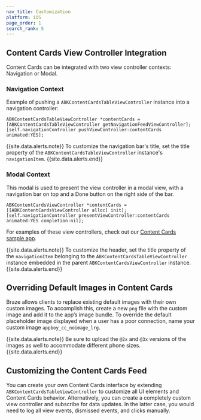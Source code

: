 ```yaml
---
nav_title: Customization
platform: iOS
page_order: 1
search_rank: 5
---
```


## Content Cards View Controller Integration

Content Cards can be integrated with two view controller contexts: Navigation or Modal.

### Navigation Context

Example of pushing a `ABKContentCardsTableViewController` instance into a navigation controller:

```objc
ABKContentCardsTableViewController *contentCards = [ABKContentCardsTableViewController getNavigationFeedViewController];
[self.navigationController pushViewController:contentCards animated:YES];
```

{{site.data.alerts.note}} To customize the navigation bar's title, set the title property of the `ABKContentCardsTableViewController` instance's `navigationItem`. {{site.data.alerts.end}}

### Modal Context

This modal is used to present the view controller in a modal view, with a navigation bar on top and a Done button on the right side of the bar.

```objc
ABKContentCardsViewController *contentCards = [[ABKContentCardsViewController alloc] init];
[self.navigationController presentViewController:contentCards animated:YES completion:nil];
```
For examples of these view controllers, check out our [Content Cards sample app](https://github.com/Appboy/appboy-ios-sdk/tree/master/Samples/ContentCards/BrazeContentCardsSampleApp).

{{site.data.alerts.note}} To customize the header, set the title property of the `navigationItem` belonging to the `ABKContentCardsTableViewController` instance embedded in the parent `ABKContentCardsViewController` instance. {{site.data.alerts.end}}

## Overriding Default Images in Content Cards

Braze allows clients to replace existing default images with their own custom images. To accomplish this, create a new `png` file with the custom image and add it to the app’s image bundle. To override the default placeholder image displayed when a user has a poor connection, name your custom image `appboy_cc_noimage_lrg`.

{{site.data.alerts.note}} Be sure to upload the `@2x` and `@3x` versions of the images as well to accommodate different phone sizes. {{site.data.alerts.end}}

## Customizing the Content Cards Feed

You can create your own Content Cards interface by extending `ABKContentCardsTableViewController` to customize all UI elements and Content Cards behavior. Alternatively, you can create a completely custom view controller and subscribe for data updates. In the latter case, you would need to log all view events, dismissed events, and clicks manually.
